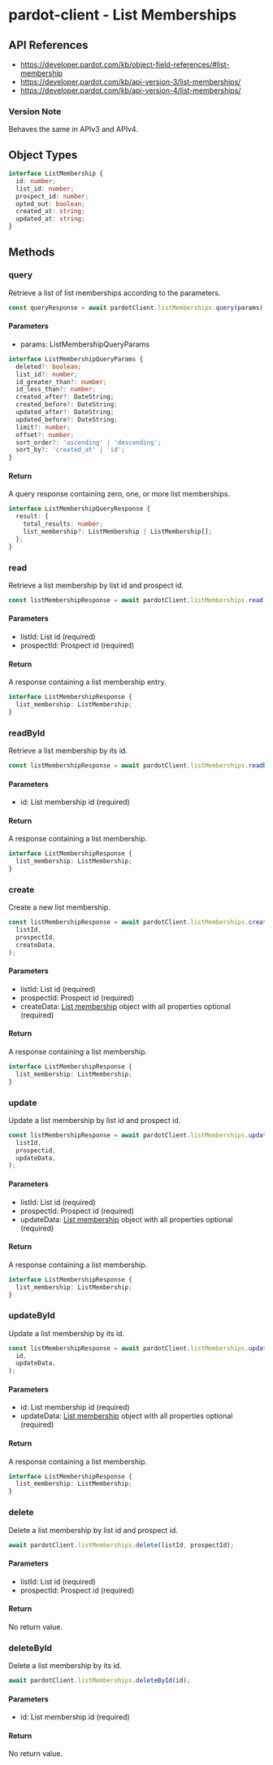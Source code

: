 # pardot-client - List Memberships

## API References

- https://developer.pardot.com/kb/object-field-references/#list-membership
- https://developer.pardot.com/kb/api-version-3/list-memberships/
- https://developer.pardot.com/kb/api-version-4/list-memberships/

### Version Note

Behaves the same in APIv3 and APIv4.

## Object Types

```typescript
interface ListMembership {
  id: number;
  list_id: number;
  prospect_id: number;
  opted_out: boolean;
  created_at: string;
  updated_at: string;
}
```

## Methods

### query

Retrieve a list of list memberships according to the parameters.

```typescript
const queryResponse = await pardotClient.listMemberships.query(params);
```

#### Parameters

- params: ListMembershipQueryParams

```typescript
interface ListMembershipQueryParams {
  deleted?: boolean;
  list_id?: number;
  id_greater_than?: number;
  id_less_than?: number;
  created_after?: DateString;
  created_before?: DateString;
  updated_after?: DateString;
  updated_before?: DateString;
  limit?: number;
  offset?: number;
  sort_order?: 'ascending' | 'descending';
  sort_by?: 'created_at' | 'id';
}
```

#### Return

A query response containing zero, one, or more list memberships.

```typescript
interface ListMembershipQueryResponse {
  result: {
    total_results: number;
    list_membership?: ListMembership | ListMembership[];
  };
}
```

### read

Retrieve a list membership by list id and prospect id.

```typescript
const listMembershipResponse = await pardotClient.listMemberships.read(listId, prospectId);
```

#### Parameters

- listId: List id (required)
- prospectId: Prospect id (required)

#### Return

A response containing a list membership entry.

```typescript
interface ListMembershipResponse {
  list_membership: ListMembership;
}
```

### readById

Retrieve a list membership by its id.

```typescript
const listMembershipResponse = await pardotClient.listMemberships.readById(id);
```

#### Parameters

- id: List membership id (required)

#### Return

A response containing a list membership.

```typescript
interface ListMembershipResponse {
  list_membership: ListMembership;
}
```

### create

Create a new list membership.

```typescript
const listMembershipResponse = await pardotClient.listMemberships.create(
  listId,
  prospectId,
  createData,
);
```

#### Parameters

- listId: List id (required)
- prospectId: Prospect id (required)
- createData: [List membership](#object-types) object with all properties optional (required)

#### Return

A response containing a list membership.

```typescript
interface ListMembershipResponse {
  list_membership: ListMembership;
}
```

### update

Update a list membership by list id and prospect id.

```typescript
const listMembershipResponse = await pardotClient.listMemberships.update(
  listId,
  prospectid,
  updateData,
);
```

#### Parameters

- listId: List id (required)
- prospectId: Prospect id (required)
- updateData: [List membership](#object-types) object with all properties optional (required)

#### Return

A response containing a list membership.

```typescript
interface ListMembershipResponse {
  list_membership: ListMembership;
}
```

### updateById

Update a list membership by its id.

```typescript
const listMembershipResponse = await pardotClient.listMemberships.updateById(
  id,
  updateData,
);
```

#### Parameters

- id: List membership id (required)
- updateData: [List membership](#object-types) object with all properties optional (required)

#### Return

A response containing a list membership.

```typescript
interface ListMembershipResponse {
  list_membership: ListMembership;
}
```

### delete

Delete a list membership by list id and prospect id.

```typescript
await pardotClient.listMemberships.delete(listId, prospectId);
```

#### Parameters

- listId: List id (required)
- prospectId: Prospect id (required)

#### Return

No return value.

### deleteById

Delete a list membership by its id.

```typescript
await pardotClient.listMemberships.deleteById(id);
```

#### Parameters

- id: List membership id (required)

#### Return

No return value.
